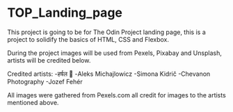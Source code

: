 # TOP_Landing_page

This project is going to be for The Odin Project landing page, this is a project to solidify the basics of HTML, CSS and Flexbox.

During the project images will be used from Pexels, Pixabay and Unsplash, artists will be credited below.

Credited artists:
    -हर्षल 📸
    -Aleks Michajlowicz
    -Simona Kidrič
    -Chevanon Photography
    -Jozef Fehér

All images were gathered from Pexels.com all credit for images to the artists mentioned above.